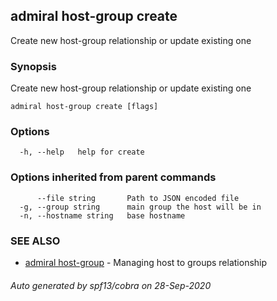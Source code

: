 ## admiral host-group create

Create new host-group relationship or update existing one

### Synopsis

Create new host-group relationship or update existing one

```
admiral host-group create [flags]
```

### Options

```
  -h, --help   help for create
```

### Options inherited from parent commands

```
      --file string       Path to JSON encoded file
  -g, --group string      main group the host will be in
  -n, --hostname string   base hostname
```

### SEE ALSO

* [admiral host-group](admiral_host-group.md)	 - Managing host to groups relationship

###### Auto generated by spf13/cobra on 28-Sep-2020
